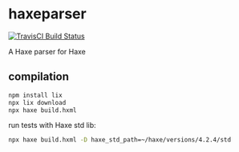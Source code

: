haxeparser
==========

[![TravisCI Build Status](https://api.travis-ci.org/Simn/haxeparser.svg?branch=master)](https://travis-ci.org/Simn/haxeparser)

A Haxe parser for Haxe

compilation
-----------

```bash
npm install lix
npx lix download
npx haxe build.hxml
```

run tests with Haxe std lib:

```bash
npx haxe build.hxml -D haxe_std_path=~/haxe/versions/4.2.4/std
```
